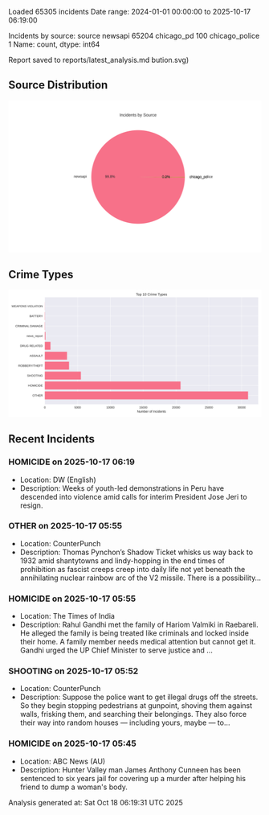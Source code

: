 
Loaded 65305 incidents
Date range: 2024-01-01 00:00:00 to 2025-10-17 06:19:00

Incidents by source:
source
newsapi           65204
chicago_pd          100
chicago_police        1
Name: count, dtype: int64

Report saved to reports/latest_analysis.md
bution.svg)

## Source Distribution
![Source Distribution](images/source_distribution.svg)

## Crime Types
![Crime Types](images/crime_types.svg)

## Recent Incidents

### HOMICIDE on 2025-10-17 06:19
- Location: DW (English)
- Description: Weeks of youth-led demonstrations in Peru have descended into violence amid calls for interim President Jose Jeri to resign.


### OTHER on 2025-10-17 05:55
- Location: CounterPunch
- Description: Thomas Pynchon’s Shadow Ticket whisks us way back to 1932 amid shantytowns and lindy-hopping in the end times of prohibition as fascist creeps creep into daily life not yet beneath the annihilating nuclear rainbow arc of the V2 missile. There is a possibility…


### HOMICIDE on 2025-10-17 05:55
- Location: The Times of India
- Description: Rahul Gandhi met the family of Hariom Valmiki in Raebareli. He alleged the family is being treated like criminals and locked inside their home. A family member needs medical attention but cannot get it. Gandhi urged the UP Chief Minister to serve justice and …


### SHOOTING on 2025-10-17 05:52
- Location: CounterPunch
- Description: Suppose the police want to get illegal drugs off the streets. So they begin stopping pedestrians at gunpoint, shoving them against walls, frisking them, and searching their belongings. They also force their way into random houses — including yours, maybe — to…


### HOMICIDE on 2025-10-17 05:45
- Location: ABC News (AU)
- Description: Hunter Valley man James Anthony Cunneen has been sentenced to six years jail for covering up a murder after helping his friend to dump a woman's body.

Analysis generated at: Sat Oct 18 06:19:31 UTC 2025
